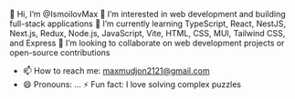 👋 Hi, I’m @IsmoilovMax
👀 I’m interested in web development and building full-stack applications
🌱 I’m currently learning TypeScript, React, NestJS, Next.js, Redux, Node.js, JavaScript, Vite, HTML, CSS, MUI, Tailwind CSS, and Express
💞️ I’m looking to collaborate on web development projects or open-source contributions
- 📫 How to reach me: maxmudjon2121@gmail.com
- 😄 Pronouns: ...
⚡ Fun fact: I love solving complex puzzles

<!---
IsmoilovMax/IsmoilovMax is a ✨ special ✨ repository because its `README.md` (this file) appears on your GitHub profile.
You can click the Preview link to take a look at your changes.
--->

